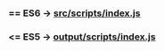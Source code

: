 ### **== ES6 -> [src/scripts/index.js](https://github.com/ale1313/formValidation/blob/master/src/scripts/index.js)**
### **<= ES5 -> [output/scripts/index.js](https://github.com/ale1313/formValidation/blob/master/output/scripts/index.js)**
